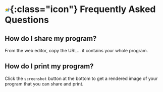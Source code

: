 # ![emoji hello](./images/generated/icon_M19hello.png){:class="icon"} Frequently Asked Questions

## How do I share my program?

From the web editor, copy the URL... it contains your whole program.

## How do I print my program?

Click the `screenshot` button at the bottom to get a rendered image of your program that you can share and print.